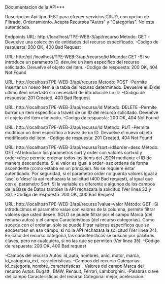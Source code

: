 Documentacion de la API*** 

Descripcion 
Api tipo REST para ofrecer servicios CRUD, con opcion de Filtrado, Ordenamiento. Acepta Recursos "Autos" y "Categorias". No esta autenticada.

Endpoints
URL: http://localhost/TPE-WEB-3/api/recurso Metodo: GET 
-Devuelve una coleccion de entidades del recurso especificado.
-Codigo de respuesta: 200 OK, 400 Bad Request

URL: http:/git /localhost/TPE-WEB-3/api/recurso/id Metodo: GET 
-Si se introduce un parametro ID, devulve un item especifico del recurso solicitado. Devuelve el objeto del item. -Codigo de respuesta: 200 OK, 404 Not Found

URL: http://localhost/TPE-WEB-3/api/recurso Metodo: POST 
-Permite insertar un nuevo item a la tabla del recurso determinado. Devuelve el ID del ultimo item insertado sin necesidad de introducirle un ID.
-Codigo de respuesta: 201 Created, 400 Bad Request

URL: http://localhost/TPE-WEB-3/api/recurso/id Método: DELETE 
-Permite borrar un item especifico a travéz de un ID del recurso solicitado. Devuelve el objeto del item eliminado. -Codigo de respuesta: 200 OK, 404 Not Found

URL: http://localhost/TPE-WEB-3/api/recurso/id Método: PUT 
-Permite modificar un item especifico a travéz de un ID. Devuelve el nuevo objeto modificado del item. 
-Codigo de respuesta: 201 Created, 404 Not Found

URL: http://localhost/TPE-WEB-3/api/recurso?sort=id&order=desc Método: GET 
-Al introducir los parametros sort y order con valores sort=id y order=desc permite ordenar todos los items del JSON mediante el ID de manera descendente. Si el valor es igual a order=asc ordena de forma ascendente (como estaba en un principio). No se requiere estar autenticado. Por seguridad, si el parametro order no guarda valores igual a 'asc' o 'desc' la api rechazara la solicitud (400 Bad request), al igual que con el parametro Sort: Si la variable es diferente a algunos de los campos de la Base de Datos tambien la API rechazara la solicitud (Ver linea 32 y 33). -Codigo de respuesta: 200 OK, 400 Bad Request

URL: http://localhost/TPE-WEB-3/api/recurso?value=valor Método: GET 
-Si introducimos el parametro value con valores de la columna, permite filtrar valores que usted desee. SOLO se puede filtrar por el campo Marca (del recurso autos) y el campo Caracteristicas (del recurso categorias). Como sucede con el ordenar, solo se puede filtrar valores especificos que se encuentren en ese campo, si no la API rechazara la solicitud (Ver linea 34). En caso del recurso categoria, las caracteristicas se buscan por palabras claves, pero no cualquiera, si no las que se permiten (Ver linea 35). 
-Codigo de respuesta: 200 OK, 400 Bad request

-Campos del recurso Autos: id_auto, nombres, anio, motor, marca, id_categoria_ext, caracteristicas.
-Campos del recurso Categorias: id_categoria, nombre, caracteristicas. 
-Valores del campo Marca del recurso Autos: Bugatti, BMW, Renault, Ferrari, Lamborghini. 
-Palabras clave del campo Caracteristicas del recurso Categoria: mejor, aceleracion.